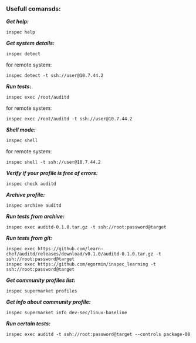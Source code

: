 ### Usefull comansds:

***Get help:***
```
inspec help
```
***Get system details:***
```
inspec detect
```
for remote system:
```
inspec detect -t ssh://user@10.7.44.2
```
***Run tests:***
```
inspec exec /root/auditd
```
for remote system:
```
inspec exec /root/auditd -t ssh://user@10.7.44.2
```
***Shell mode:***
```
inspec shell
```
for remote system:
```
inspec shell -t ssh://user@10.7.44.2
```
***Verify if your profile is free of errors:***
```
inspec check auditd
```
***Archive profile:***
```
inspec archive auditd
```
***Run tests from archive:***
```
inspec exec auditd-0.1.0.tar.gz -t ssh://root:password@target
```
***Run tests from git:***
```
inspec exec https://github.com/learn-chef/auditd/releases/download/v0.1.0/auditd-0.1.0.tar.gz -t ssh://root:password@target
inspec exec https://github.com/egormin/inspec_learning -t ssh://root:password@target
```
***Get community profiles list:***
```
inspec supermarket profiles
```
***Get info about community profile:***
```
inspec supermarket info dev-sec/linux-baseline
```
***Run certain tests:***
```
inspec exec auditd -t ssh://root:password@target --controls package-08
```
